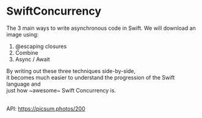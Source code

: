 # SwiftConcurrency

The 3 main ways to write asynchronous code in Swift. We will download an image using:
1. @escaping closures
2. Combine
3. Async / Await

By writing out these three techniques side-by-side, <br>
it becomes much easier to understand the progression of the Swift language and <br>
just how ~awesome~ Swift Concurrency is.<br>
<br>

API: https://picsum.photos/200
